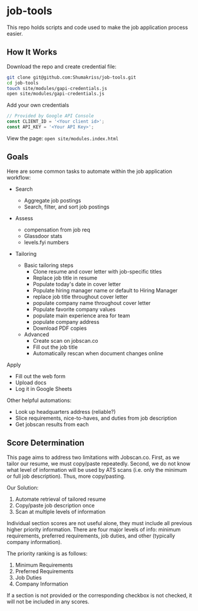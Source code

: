 # job-tools

This repo holds scripts and code used to make the job application process easier.

## How It Works

Download the repo and create credential file:
```bash
git clone git@github.com:Shumakriss/job-tools.git
cd job-tools
touch site/modules/gapi-credentials.js
open site/modules/gapi-credentials.js
```

Add your own credentials
```js
// Provided by Google API Console
const CLIENT_ID = '<Your client id>';
const API_KEY = '<Your API Key>';
```

View the page:
`open site/modules.index.html`

## Goals

Here are some common tasks to automate within the job application workflow:

* Search
  * Aggregate job postings
  * Search, filter, and sort job postings

* Assess
  * compensation from job req
  * Glassdoor stats
  * levels.fyi numbers

* Tailoring
  * Basic tailoring steps
    * Clone resume and cover letter with job-specific titles
    * Replace job title in resume
    * Populate today's date in cover letter
    * Populate hiring manager name or default to Hiring Manager
    * replace job title throughout cover letter
    * populate company name throughout cover letter
    * Populate favorite company values
    * populate main experience area for team
    * populate company address
    * Download PDF copies
  * Advanced
    * Create scan on jobscan.co
    * Fill out the job title
    * Automatically rescan when document changes online

Apply
* Fill out the web form
* Upload docs
* Log it in Google Sheets


Other helpful automations:
* Look up headquarters address (reliable?)
* Slice requirements, nice-to-haves, and duties from job description
* Get jobscan results from each

<h2>Score Determination</h2>
<p>This page aims to address two limitations with Jobscan.co.
    First, as we tailor our resume, we must copy/paste repeatedly.
    Second, we do not know what level of information will be used by ATS scans
    (i.e. only the minimum or full job description).
    Thus, more copy/pasting.
</p>
<label>Our Solution:</label>
<ol>
    <li>Automate retrieval of tailored resume</li>
    <li>Copy/paste job description once</li>
    <li>Scan at multiple levels of information</li>
</ol>
<p>Individual section scores are not useful alone, they must include all previous higher priority information.
    There are four major levels of info: minimum requirements, preferred requirements, job duties, and other (typically company information).</p>
<label>The priority ranking is as follows:</label>
<ol>
    <li>Minimum Requirements</li>
    <li>Preferred Requirements</li>
    <li>Job Duties</li>
    <li>Company Information</li>
</ol>
<p>If a section is not provided or the corresponding checkbox is not checked, it will not be included in any scores.</p>

